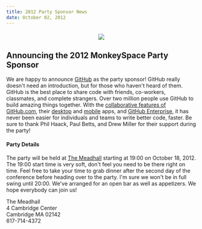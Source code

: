 ```yaml
---
title: 2012 Party Sponsor News
date: October 02, 2012
---
```


<div style="margin-top: 20px;text-align: center"><a href="http://github.com"><img src="http://monkeyspace.org/images/sponsors/campaign/github.jpg" /></a></div>

## Announcing the 2012 MonkeySpace Party Sponsor
We are happy to announce [GitHub](http://github.com) as the party sponsor! GitHub really doesn't need an introduction, but for those who haven't heard of them. GitHub is the best place to share code with friends, co-workers, classmates, and complete strangers. Over two million people use GitHub to build amazing things together. With the [collaborative features of GitHub.com](https://github.com/features/projects), their [desktop](http://mac.github.com/) and [mobile](http://mobile.github.com/) apps, and [GitHub Enterprise](https://enterprise.github.com/), it has never been easier for individuals and teams to write better code, faster. Be sure to thank Phil Haack, Paul Betts, and Drew Miller for their support during the party!

#### Party Details

The party will be held at [The Meadhall](http://themeadhall.com/) starting at 19:00 on October 18, 2012. The 19:00 start time is very soft, don't feel you need to be there right on time. Feel free to take your time to grab dinner after the second day of the conference before heading over to the party. I'm sure we won't be in full swing until 20:00. We've arranged for an open bar as well as appetizers. We hope everybody can join us!

The Meadhall  
4 Cambridge Center  
Cambridge MA 02142  
617-714-4372  